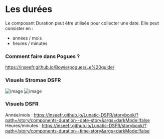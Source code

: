# Les durées

Le composant Duration peut être utilisée pour collecter une date. Elle peut consister en :
- années / mois 
- heures / minutes

### Comment faire dans Pogues ?

https://inseefr.github.io/Bowie/pogues/Le%20guide/

### Visuels Stromae DSFR

![image](https://github.com/InseeFr/Stromae/assets/71011059/86b006fb-29b1-45b1-a687-2632c2d73b0f)
![image](https://github.com/InseeFr/Stromae/assets/71011059/9777af9f-b01c-4315-8e86-74415f268c18)

### Visuels DSFR
 
Année/mois : https://inseefr.github.io/Lunatic-DSFR/storybook/?path=/story/components-duration--date-story&args=darkMode:!false
Heures/minutes : https://inseefr.github.io/Lunatic-DSFR/storybook/?path=/story/components-duration--time-story&args=darkMode:!false
